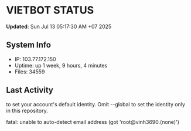 # VIETBOT STATUS
**Updated**: Sun Jul 13 05:17:30 AM +07 2025

## System Info
- IP: 103.77.172.150
- Uptime: up 1 week, 9 hours, 4 minutes
- Files: 34559

## Last Activity

to set your account's default identity.
Omit --global to set the identity only in this repository.

fatal: unable to auto-detect email address (got 'root@vinh3690.(none)')
